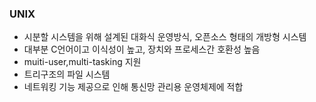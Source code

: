 ### UNIX

- 시분할 시스템을 위해 설계된 대화식 운영방식, 오픈소스 형태의 개방형 시스템
- 대부분 C언어이고 이식성이 높고, 장치와 프로세스간 호환성 높음
- muiti-user,multi-tasking 지원
- 트리구조의 파일 시스템
- 네트워킹 기능 제공으로 인해 통신망 관리용 운영체제에 적합
